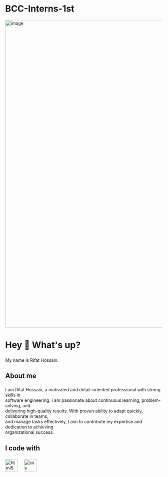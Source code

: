 # BCC-Interns-1st

<img width="1910" height="982" alt="image" src="https://github.com/user-attachments/assets/93629a42-5020-444a-9b8e-ca1e5e07c99e" />

<h1 align="left">Hey 👋 What's up?</h1>

###

<p align="left">My name is Rifat Hossain.</p>

###

<h2 align="left">About me</h2>

###

<p align="left">I am Rifat Hossain, a motivated and detail-oriented professional with strong skills in <br>software engineering. I am passionate about continuous learning, problem-solving, and <br>delivering high-quality results. With proven ability to adapt quickly, collaborate in teams, <br>and manage tasks effectively, I aim to contribute my expertise and dedication to achieving <br>organizational success.</p>

###

<h2 align="left">I code with</h2>

###

<div align="left">
  <img src="https://cdn.jsdelivr.net/gh/devicons/devicon/icons/html5/html5-original.svg" height="40" alt="html5 logo"  />
  <img width="12" />
  <img src="https://cdn.jsdelivr.net/gh/devicons/devicon/icons/css3/css3-original.svg" height="40" alt="css logo"  />
</div>

###
